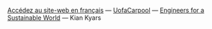 [Accédez au site-web en français](https://kiankyars.github.io/covoiturageuda)
&mdash;
[UofaCarpool](https://www.linkedin.com/company/uofacarpool)
&mdash;
[Engineers for a Sustainable World](https://eswualberta.com/)
&mdash;
Kian Kyars
